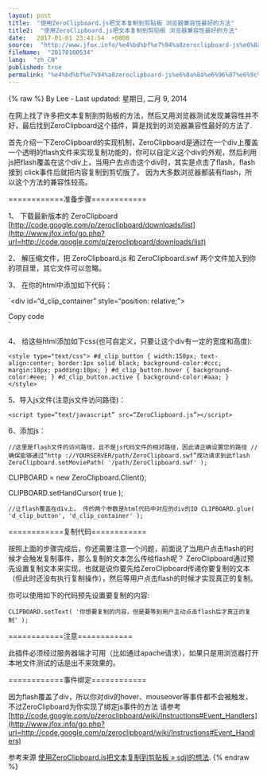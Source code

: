 ```yaml
---
layout: post
title:  "使用ZeroClipboard.js把文本复制到剪贴板 浏览器兼容性最好的方法"
title2:  "使用ZeroClipboard.js把文本复制到剪贴板 浏览器兼容性最好的方法"
date:   2017-01-01 23:43:54  +0800
source:  "http://www.jfox.info/%e4%bd%bf%e7%94%a8zeroclipboard-js%e6%8a%8a%e6%96%87%e6%9c%ac%e5%a4%8d%e5%88%b6%e5%88%b0%e5%89%aa%e8%b4%b4%e6%9d%bf-%e6%b5%8f%e8%a7%88%e5%99%a8%e5%85%bc%e5%ae%b9%e6%80%a7%e6%9c%80%e5%a5%bd%e7%9a%84.html"
fileName:  "20170100534"
lang:  "zh_CN"
published: true
permalink: "%e4%bd%bf%e7%94%a8zeroclipboard-js%e6%8a%8a%e6%96%87%e6%9c%ac%e5%a4%8d%e5%88%b6%e5%88%b0%e5%89%aa%e8%b4%b4%e6%9d%bf-%e6%b5%8f%e8%a7%88%e5%99%a8%e5%85%bc%e5%ae%b9%e6%80%a7%e6%9c%80%e5%a5%bd%e7%9a%84.html"
---
```

{% raw %}
By Lee - Last updated: 星期日, 二月 9, 2014

在网上找了许多把文本复制到剪贴板的方法，然后又用浏览器测试发现兼容性并不好，最后找到ZeroClipboard这个插件，算是找到的浏览器兼容性最好的方法了.

首先介绍一下ZeroClipboard的实现机制，ZeroClipboard是通过在一个div上覆盖一个透明的flash文件来实现复制功能的，你可以自定义这个div的外观，然后利用js把flash覆盖在这个div上，当用户去点击这个div时，其实是点击了flash，flash接到 click事件后就把内容复制到剪切版了。 因为大多数浏览器都装有flash，所以这个方法的兼容性较高。

============准备步骤============

1、 下载最新版本的 ZeroClipboard
[http://code.google.com/p/zeroclipboard/downloads/list](http://www.jfox.info/go.php?url=http://code.google.com/p/zeroclipboard/downloads/list)

2、 解压缩文件，把 ZeroClipboard.js 和 ZeroClipboard.swf 两个文件加入到你的项目里，其它文件可以忽略。

3、 在你的html中添加如下代码：

`<div id=“d_clip_container” style=“position: relative;”>
<div id=“d_clip_button” >Copy code</div>
</div>
`

4、 给这些html添加如下css(也可自定义，只要让这个div有一定的宽度和高度):

`<style type="text/css">
#d_clip_button {
width:150px;
text-align:center;
border:1px solid black;
background-color:#ccc;
margin:10px; padding:10px;
}
#d_clip_button.hover { background-color:#eee; }
#d_clip_button.active { background-color:#aaa; }
</style> 
`

5、导入js文件(注意js文件访问路径)：

`<script type=“text/javascript” src=“ZeroClipboard.js”></script>
`

6、添加js：

`//这里是flash文件的访问路径，且不是js代码文件的相对路径，因此请正确设置您的路径
//确保能够通过“http ://YOURSERVER/path/ZeroClipboard.swf”成功请求到此flash
ZeroClipboard.setMoviePath( '/path/ZeroClipboard.swf' ); `

CLIPBOARD = new ZeroClipboard.Client();

CLIPBOARD.setHandCursor( true );

`//让flash覆盖在div上， 传的两个参数是html代码中对应的div的ID
CLIPBOARD.glue( 'd_clip_button', 'd_clip_container' ); 
`

============复制代码============

按照上面的步骤完成后，你还需要注意一个问题，前面说了当用户点击flash的时候才会触发复制事件，那么复制的文本怎么传给flash呢？ ZeroClipboard通过预先设置复制文本来实现，也就是说你要先给ZeroClipboard传递你要复制的文本（但此时还没有执行复制操作），然后等用户点击flash的时候才实现真正的复制。

你可以使用如下的代码预先设置要复制的内容:

`CLIPBOARD.setText( '你想要复制的内容，但是要等到用户主动点击flash后才真正的复制' );`

============注意============

此插件必须经过服务器端才可用（比如通过apache请求），如果只是用浏览器打开本地文件测试的话是出不来效果的。

============事件绑定============

因为flash覆盖了div，所以你对div的hover、mouseover等事件都不会被触发， 不过ZeroClipboard为你实现了绑定js事件的方法
请参考 [http://code.google.com/p/zeroclipboard/wiki/Instructions#Event_Handlers](http://www.jfox.info/go.php?url=http://code.google.com/p/zeroclipboard/wiki/Instructions#Event_Handlers)

参考来源 [使用ZeroClipboard.js把文本复制到剪贴板 » sdjl的想法](http://www.jfox.info/go.php?url=http://www.jfox.info/url.php?url=http%3A%2F%2Fsdjl.me%2Findex.php%2Farchives%2F174).
{% endraw %}
